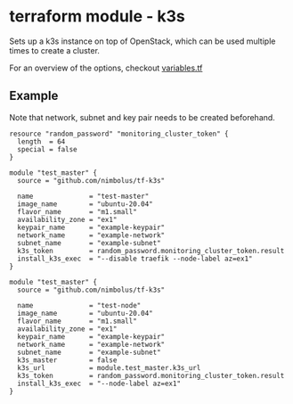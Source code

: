 # terraform module - k3s

Sets up a k3s instance on top of OpenStack, which can be used multiple times to create a cluster.

For an overview of the options, checkout [variables.tf](./variables.tf)

## Example

Note that network, subnet and key pair needs to be created beforehand.

```hcl
resource "random_password" "monitoring_cluster_token" {
  length  = 64
  special = false
}

module "test_master" {
  source = "github.com/nimbolus/tf-k3s"

  name              = "test-master"
  image_name        = "ubuntu-20.04"
  flavor_name       = "m1.small"
  availability_zone = "ex1"
  keypair_name      = "example-keypair"
  network_name      = "example-network"
  subnet_name       = "example-subnet"
  k3s_token         = random_password.monitoring_cluster_token.result
  install_k3s_exec  = "--disable traefik --node-label az=ex1"
}

module "test_master" {
  source = "github.com/nimbolus/tf-k3s"

  name              = "test-node"
  image_name        = "ubuntu-20.04"
  flavor_name       = "m1.small"
  availability_zone = "ex1"
  keypair_name      = "example-keypair"
  network_name      = "example-network"
  subnet_name       = "example-subnet"
  k3s_master        = false
  k3s_url           = module.test_master.k3s_url
  k3s_token         = random_password.monitoring_cluster_token.result
  install_k3s_exec  = "--node-label az=ex1"
}
```
